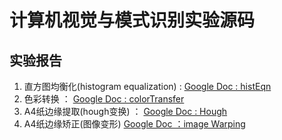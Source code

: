 # 计算机视觉与模式识别实验源码

## 实验报告
1. 直方图均衡化(histogram equalization) : [Google Doc : histEqn](https://docs.google.com/document/d/1nUUfZkj2MxzmywB-vdZZ2fKp5QcJbpeiCVaub7NF5to/edit?usp=sharing)
2. 色彩转换 ： [Google Doc : colorTransfer](https://docs.google.com/document/d/1Xs7vRzzSAfQ1KLfTLFG-r_psOtJA7YBveIwz06riKks/edit?usp=sharing)
3. A4纸边缘提取(hough变换) ： [Google Doc : Hough](https://docs.google.com/document/d/1NPqYcTj0R_17mvCNdp_45wVBWBnI8wGopN5VT67Fm6w/edit?usp=sharing)
4. A4纸边缘矫正(图像变形) [Google Doc ：image Warping](https://docs.google.com/document/d/1ePcSfO367CHRnqIBHSSxy-4vhhbfRTe4RRxYOTrMnfU/edit?usp=sharing)
